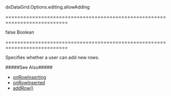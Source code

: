 <!--id-->dxDataGrid.Options.editing.allowAdding<!--/id-->
===========================================================================
<!--default-->false<!--/default-->
<!--type-->Boolean<!--/type-->
===========================================================================

<!--shortDescription-->
Specifies whether a user can add new rows.
<!--/shortDescription-->

<!--fullDescription-->
#####See Also#####
- [onRowInserting](/Documentation/ApiReference/UI_Widgets/dxDataGrid/Configuration/#onRowInserting)
- [onRowInserted](/Documentation/ApiReference/UI_Widgets/dxDataGrid/Configuration/#onRowInserted)
- [addRow()](/Documentation/ApiReference/UI_Widgets/dxDataGrid/Methods/#addRow)
<!--/fullDescription-->